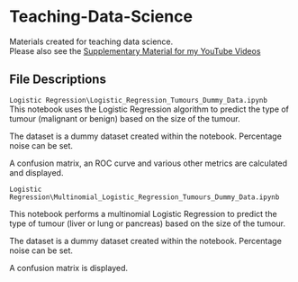 # Teaching-Data-Science
 Materials created for teaching data science.  
Please also see the [Supplementary Material for my YouTube Videos](https://github.com/quantumphysicist/YouTube-Videos_Data-Analysis-With-Python)

## File Descriptions <a name="files"></a>

`Logistic Regression\Logistic_Regression_Tumours_Dummy_Data.ipynb`     
This notebook uses the Logistic Regression algorithm to predict the type of tumour (malignant or benign) based on the size of the tumour.

The dataset is a dummy dataset created within the notebook. Percentage noise can be set.  

A confusion matrix, an ROC curve and various other metrics are calculated and displayed.

`Logistic Regression\Multinomial_Logistic_Regression_Tumours_Dummy_Data.ipynb`

This notebook performs a multinomial Logistic Regression to predict the type of tumour (liver or lung or pancreas) based on the size of the tumour.

The dataset is a dummy dataset created within the notebook. Percentage noise can be set.  

A confusion matrix is displayed.


